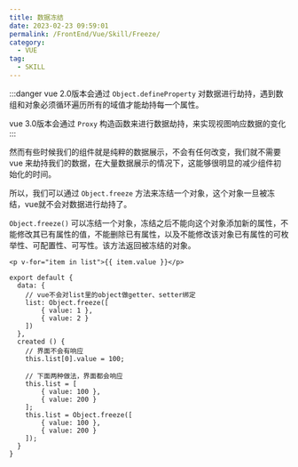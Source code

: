 ```yaml
---
title: 数据冻结
date: 2023-02-23 09:59:01
permalink: /FrontEnd/Vue/Skill/Freeze/
category:
  - VUE
tag:
  - SKILL
---
```


:::danger
vue 2.0版本会通过 `Object.defineProperty` 对数据进行劫持，遇到数组和对象必须循环遍历所有的域值才能劫持每一个属性。

vue 3.0版本会通过 `Proxy` 构造函数来进行数据劫持，来实现视图响应数据的变化
:::

然而有些时候我们的组件就是纯粹的数据展示，不会有任何改变，我们就不需要 vue 来劫持我们的数据，在大量数据展示的情况下，这能够很明显的减少组件初始化的时间。

所以，我们可以通过 `Object.freeze` 方法来冻结一个对象，这个对象一旦被冻结，vue就不会对数据进行劫持了。

`Object.freeze()` 可以冻结一个对象，冻结之后不能向这个对象添加新的属性，不能修改其已有属性的值，不能删除已有属性，以及不能修改该对象已有属性的可枚举性、可配置性、可写性。该方法返回被冻结的对象。

```vue
<p v-for="item in list">{{ item.value }}</p>

export default {
  data: {
    // vue不会对list里的object做getter、setter绑定
    list: Object.freeze([
        { value: 1 },
        { value: 2 }
    ])
  },
  created () {
    // 界面不会有响应
    this.list[0].value = 100;

    // 下面两种做法，界面都会响应
    this.list = [
        { value: 100 },
        { value: 200 }
    ];
    this.list = Object.freeze([
        { value: 100 },
        { value: 200 }
    ]);
  }
}
```

